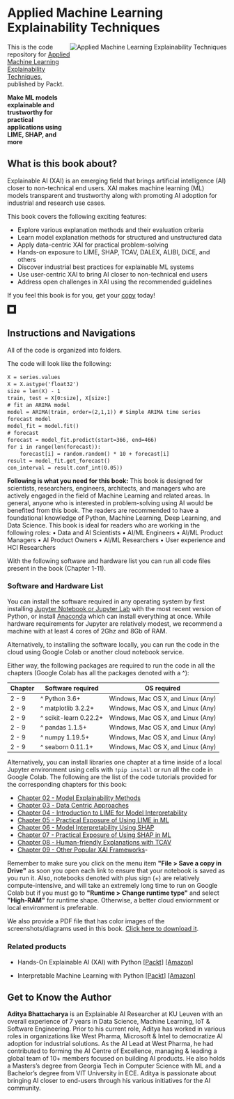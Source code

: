# Applied Machine Learning Explainability Techniques

<a href="https://www.packtpub.com/product/applied-machine-learning-explainability-techniques/9781803246154?utm_source=github&utm_medium=repository&utm_campaign=9781803246154"><img src="https://static.packt-cdn.com/products/9781803246154/cover/smaller" alt="Applied Machine Learning Explainability Techniques" height="256px" align="right"></a>

This is the code repository for [Applied Machine Learning Explainability Techniques](https://www.packtpub.com/product/applied-machine-learning-explainability-techniques/9781803246154?utm_source=github&utm_medium=repository&utm_campaign=9781803246154), published by Packt.

**Make ML models explainable and trustworthy for practical applications using LIME, SHAP, and more**

## What is this book about?
Explainable AI (XAI) is an emerging field that brings artificial intelligence (AI) closer to non-technical end users. 
XAI makes machine learning (ML) models transparent and trustworthy along with promoting AI adoption for industrial and research use cases.

This book covers the following exciting features: 
* Explore various explanation methods and their evaluation criteria
* Learn model explanation methods for structured and unstructured data
* Apply data-centric XAI for practical problem-solving
* Hands-on exposure to LIME, SHAP, TCAV, DALEX, ALIBI, DiCE, and others
* Discover industrial best practices for explainable ML systems
* Use user-centric XAI to bring AI closer to non-technical end users
* Address open challenges in XAI using the recommended guidelines

If you feel this book is for you, get your [copy](https://www.amazon.com/dp/B09NC5XJ6D) today!

<a href="https://www.packtpub.com/?utm_source=github&utm_medium=banner&utm_campaign=GitHubBanner"><img src="https://raw.githubusercontent.com/PacktPublishing/GitHub/master/GitHub.png" 
alt="https://www.packtpub.com/" border="5" /></a>


## Instructions and Navigations
All of the code is organized into folders.

The code will look like the following:
```
X = series.values
X = X.astype('float32')
size = len(X) - 1
train, test = X[0:size], X[size:]
# fit an ARIMA model
model = ARIMA(train, order=(2,1,1)) # Simple ARIMA time series forecast model
model_fit = model.fit()
# forecast
forecast = model_fit.predict(start=366, end=466)
for i in range(len(forecast)):
    forecast[i] = random.random() * 10 + forecast[i]
result = model_fit.get_forecast()
con_interval = result.conf_int(0.05))
```

**Following is what you need for this book:**
This book is designed for scientists, researchers, engineers, architects, and managers who are actively engaged in the field of Machine Learning and related areas. In general, anyone who is interested in problem-solving using AI would be benefited from this book. The readers are recommended to have a foundational knowledge of Python, Machine Learning, Deep Learning, and Data Science. This book is ideal for readers who are working in the following roles:
•	Data and AI Scientists 
•	AI/ML Engineers
•	AI/ML Product Managers
•	AI Product Owners
•	AI/ML Researchers
•	User experience and HCI Researchers

With the following software and hardware list you can run all code files present in the book (Chapter 1-11).

### Software and Hardware List


You can install the software required in any operating system by first installing [Jupyter Notebook or Jupyter Lab](https://jupyter.readthedocs.io/en/latest/install.html) with the most recent version of Python, or install [Anaconda](https://docs.anaconda.com/anaconda/) which can install everything at once. While hardware requirements for Jupyter are relatively modest, we recommend a machine with at least 4 cores of 2Ghz and 8Gb of RAM.

Alternatively, to installing the software locally, you can run the code in the cloud using Google Colab or another cloud notebook service.  

Either way, the following packages are required to run the code in all the chapters (Google Colab has all the packages denoted with a ^):

| Chapter      | Software required                     | OS required                        |
| ------------ | --------------------------------------| -----------------------------------|
| 2 - 9        | ^ Python 3.6+                         | Windows, Mac OS X, and Linux (Any) |
| 2 - 9        | ^ matplotlib 3.2.2+                   | Windows, Mac OS X, and Linux (Any) |
| 2 - 9        | ^ scikit-learn 0.22.2+                | Windows, Mac OS X, and Linux (Any) |
| 2 - 9        | ^ pandas 1.1.5+                       | Windows, Mac OS X, and Linux (Any) |
| 2 - 9        | ^ numpy 1.19.5+                       | Windows, Mac OS X, and Linux (Any) |
| 2 - 9        | ^ seaborn 0.11.1+                     | Windows, Mac OS X, and Linux (Any) |



Alternatively, you can install libraries one chapter at a time inside of a local Jupyter environment using cells with `!pip install` or run all the code in Google Colab. The following are the list of the code tutorials provided for the corresponding chapters for this book: 

- [Chapter 02 - Model Explainability Methods](https://github.com/PacktPublishing/Applied-Machine-Learning-Explainability-Techniques/tree/main/Chapter02)
- [Chapter 03 - Data Centric Approaches](https://github.com/PacktPublishing/Applied-Machine-Learning-Explainability-Techniques/tree/main/Chapter03)
- [Chapter 04 - Introduction to LIME for Model Interpretability](https://github.com/PacktPublishing/Applied-Machine-Learning-Explainability-Techniques/tree/main/Chapter04)
- [Chapter 05 - Practical Exposure of Using LIME in ML](https://github.com/PacktPublishing/Applied-Machine-Learning-Explainability-Techniques/tree/main/Chapter05)
- [Chapter 06 - Model Interpretability Using SHAP](https://github.com/PacktPublishing/Applied-Machine-Learning-Explainability-Techniques/tree/main/Chapter06)
- [Chapter 07 - Practical Exposure of Using SHAP in ML](https://github.com/PacktPublishing/Applied-Machine-Learning-Explainability-Techniques/tree/main/Chapter07)
- [Chapter 08 - Human-friendly Explanations with TCAV](https://github.com/PacktPublishing/Applied-Machine-Learning-Explainability-Techniques/tree/main/Chapter08)
- [Chapter 09 - Other Popular XAI Frameworks](https://github.com/PacktPublishing/Applied-Machine-Learning-Explainability-Techniques/tree/main/Chapter09)- 

Remember to make sure you click on the menu item __"File > Save a copy in Drive"__ as soon you open each link to ensure that your notebook is saved as you run it. Also, notebooks denoted with plus sign (+) are relatively compute-intensive, and will take  an extremely long time to run on Google Colab but if you must go to __"Runtime > Change runtime type"__ and select __"High-RAM"__ for runtime shape. Otherwise, a better cloud enviornment or local environment is preferable.  


We also provide a PDF file that has color images of the screenshots/diagrams used in this book. [Click here to download it](https://packt.link/DF7lG).


### Related products <Other books you may enjoy>
* Hands-On Explainable AI (XAI) with Python [[Packt]](https://www.packtpub.com/product/hands-on-explainable-ai-xai-with-python/9781800208131?utm_source=github&utm_medium=repository&utm_campaign=9781800208131) [[Amazon]](https://www.amazon.com/dp/1800208138)

* Interpretable Machine Learning with Python [[Packt]](https://www.packtpub.com/product/interpretable-machine-learning-with-python/9781800203907?utm_source=github&utm_medium=repository&utm_campaign=9781800203907) [[Amazon]](https://www.amazon.com/dp/B08PDFXXRL)

## Get to Know the Author
**Aditya Bhattacharya**
is an Explainable AI Researcher at KU Leuven with an overall experience of 7 years in Data Science, Machine Learning, IoT & Software Engineering. 
Prior to his current role, Aditya has worked in various roles in organizations like West Pharma, Microsoft & Intel to democratize AI adoption for industrial solutions. 
As the AI Lead at West Pharma, he had contributed to forming the AI Centre of Excellence, managing & leading a global team of 10+ members focused on building AI products.
He also holds a Masters’s degree from Georgia Tech in Computer Science with ML and a Bachelor’s degree from VIT University in ECE. 
Aditya is passionate about bringing AI closer to end-users through his various initiatives for the AI community.
